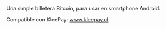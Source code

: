Una simple billetera Bitcoin, para usar en smartphone Android.

Compatible con KleePay: 
www.kleepay.cl
